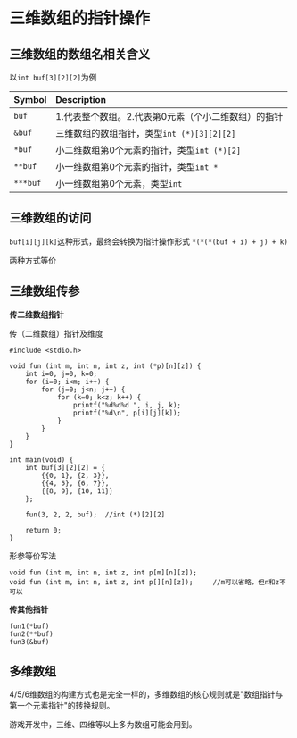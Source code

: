 # 三维数组的指针操作

## 三维数组的数组名相关含义

以`int buf[3][2][2]`为例

| Symbol   | Description                                         |
|:-------- |:--------------------------------------------------- |
| `buf`    | 1.代表整个数组。2.代表第0元素（个小二维数组）的指针 |
| `&buf`   | 三维数组的数组指针，类型`int (*)[3][2][2]`          |
| `*buf`   | 小二维数组第0个元素的指针，类型`int (*)[2]`         |
| `**buf`  | 小一维数组第0个元素的指针，类型`int *`              |
| `***buf` | 小一维数组第0个元素，类型`int`                      |

## 三维数组的访问

`buf[i][j][k]`这种形式，最终会转换为指针操作形式 `*(*(*(buf + i) + j) + k)`

两种方式等价

## 三维数组传参

**传二维数组指针**

传（二维数组）指针及维度

```
#include <stdio.h>

void fun (int m, int n, int z, int (*p)[n][z]) {
    int i=0, j=0, k=0;
    for (i=0; i<m; i++) {
        for (j=0; j<n; j++) {
            for (k=0; k<z; k++) {
                printf("%d%d%d ", i, j, k);
                printf("%d\n", p[i][j][k]);
            }
        }
    }
}

int main(void) {
    int buf[3][2][2] = {
        {{0, 1}, {2, 3}},
        {{4, 5}, {6, 7}},
        {{8, 9}, {10, 11}}
    };

    fun(3, 2, 2, buf);  //int (*)[2][2]

    return 0;
}
```

形参等价写法

```
void fun (int m, int n, int z, int p[m][n][z]);
void fun (int m, int n, int z, int p[][n][z]);     //m可以省略，但n和z不可以
```

**传其他指针**

```
fun1(*buf)
fun2(**buf)
fun3(&buf)
```

## 多维数组

4/5/6维数组的构建方式也是完全一样的，多维数组的核心规则就是"数组指针与第一个元素指针"的转换规则。

游戏开发中，三维、四维等以上多为数组可能会用到。
